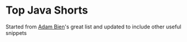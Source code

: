 # Top Java Shorts

Started from [Adam Bien](http://about.adam-bien.com)'s great list and 
updated to include other useful snippets
